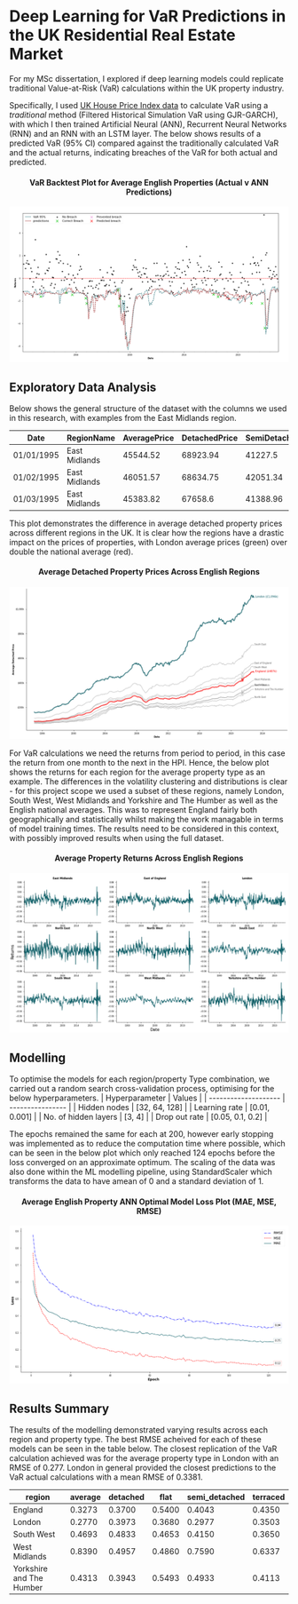 
# Deep Learning for VaR Predictions in the UK Residential Real Estate Market

For my MSc dissertation, I explored if deep learning models could replicate traditional Value-at-Risk (VaR) calculations within the UK property industry. 

Specifically, I used [UK House Price Index data](https://www.gov.uk/government/collections/uk-house-price-index-reports) to calculate VaR using a *traditional* method (Filtered Historical Simulation VaR using GJR-GARCH), with which I then trained Artificial Neural  (ANN), Recurrent Neural Networks (RNN) and an RNN with an LSTM layer. The below shows results of a predicted VaR (95% CI) compared against the traditionally calculated VaR and the actual returns, indicating breaches of the VaR for both actual and predicted.

<h4 align="center">
VaR Backtest Plot for Average English Properties (Actual v ANN Predictions)
</h4>

![example_VaR](https://github.com/joemarron/real-estate-risk-forecasting/blob/main/plots/average_England_ANN_var_prediction_backtest.png)

## Exploratory Data Analysis

Below shows the general structure of the dataset with the columns we used in this research, with examples from the East Midlands region.

| Date       | RegionName    | AveragePrice | DetachedPrice | SemiDetachedPrice | TerracedPrice | FlatPrice |
| ---------- | ------------- | ------------ | ------------- | ----------------- | ------------- | --------- |
| 01/01/1995 | East Midlands | 45544.52     | 68923.94      | 41227.5           | 32870.49      | 30954.76  |
| 01/02/1995 | East Midlands | 46051.57     | 68634.75      | 42051.34          | 33423.75      | 31600.06  |
| 01/03/1995 | East Midlands | 45383.82     | 67658.6       | 41388.96          | 33005.72      | 30958.9   |

This plot demonstrates the difference in average detached property prices across different regions in the UK. It is clear how the regions have a drastic impact on the prices of properties, with London average prices (green) over double the national average (red).

<h4 align="center">
Average Detached Property Prices Across English Regions
</h4>

![price_hist](https://github.com/joemarron/real-estate-risk-forecasting/blob/main/plots/average_detached_lineplot.png)

For VaR calculations we need the returns from period to period, in this case the return from one month to the next in the HPI. Hence, the below plot shows the returns for each region for the average property type as an example. The differences in the volatility clustering and distributions is clear - for this project scope we used a subset of these regions, namely London, South West, West Midlands and Yorkshire and The Humber as well as the English national averages. This was to represent England fairly both geographically and statistically whilst making the work managable in terms of model training times. The results need to be considered in this context, with possibly improved results when using the full dataset.

<h4 align="center">
Average Property Returns Across English Regions
</h4>

![ret_hist](https://github.com/joemarron/real-estate-risk-forecasting/blob/main/plots/average_returns.png)

## Modelling
To optimise the models for each region/property Type combination, we carried out a random search cross-validation process, optimising for the below hyperparameters.
| Hyperparameter       | Values           |
| -------------------- | ---------------- |
| Hidden nodes         | [32, 64, 128]    |
| Learning rate        | [0.01, 0.001]    |
| No. of hidden layers | [3, 4]           |
| Drop out rate        | [0.05, 0.1, 0.2] |

The epochs remained the same for each at 200, however early stopping was implemented as to reduce the computation time where possible, which can be seen in the below plot which only reached 124 epochs before the loss converged on an approximate optimum. The scaling of the data was also done within the ML modelling pipeline, using StandardScaler which transforms the data to have amean of 0 and a standard deviation of 1.

<h4 align="center">
Average English Property ANN Optimal Model Loss Plot (MAE, MSE, RMSE)
</h4>

![loss_plot](https://github.com/joemarron/real-estate-risk-forecasting/blob/main/plots/average_England_ANN_optimal_model_loss_plt.png)

## Results Summary
The results of the modelling demonstrated varying results across each region and property type. The best RMSE acheived for each of these models can be seen in the table below. The closest replication of the VaR calculation achieved was for the average property type in London with an RMSE of 0.277. London in general provided the closest predictions to the VaR actual calculations with a mean RMSE of 0.3381. 

| region                   | average | detached | flat   | semi_detached | terraced |
| ------------------------ | ------- | -------- | ------ | ------------- | -------- |
| England                  | 0.3273  | 0.3700   | 0.5400 | 0.4043        | 0.4350   |
| London                   | 0.2770  | 0.3973   | 0.3680 | 0.2977        | 0.3503   |
| South West               | 0.4693  | 0.4833   | 0.4653 | 0.4150        | 0.3650   |
| West Midlands            | 0.8390  | 0.4957   | 0.4860 | 0.7590        | 0.6337   |
| Yorkshire and The Humber | 0.4313  | 0.3943   | 0.5493 | 0.4933        | 0.4113   |



